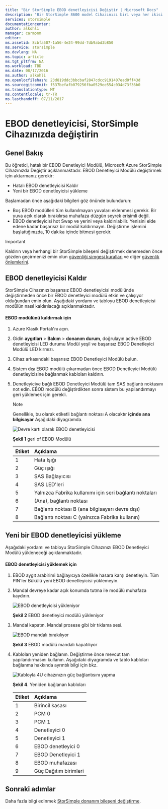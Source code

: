 ```yaml
---
title: "Bir StorSimple EBOD denetleyicisi Değiştir | Microsoft Docs"
description: "Bir StorSimple 8600 model Cihazınızı biri veya her ikisi EBOD denetleyicilerinde kaldırdığınızda ve açıklanmaktadır."
services: storsimple
documentationcenter: 
author: alkohli
manager: carmonm
editor: 
ms.assetid: 8cbfa507-1a56-4e24-99dd-7db9abd3b850
ms.service: storsimple
ms.devlang: NA
ms.topic: article
ms.tgt_pltfrm: NA
ms.workload: TBD
ms.date: 08/17/2016
ms.author: alkohli
ms.openlocfilehash: 23d819ddc3bbcbaf2847cdcc9191407ead0ff43d
ms.sourcegitcommit: f537befafb079256fba0529ee554c034d73f36b0
ms.translationtype: MT
ms.contentlocale: tr-TR
ms.lasthandoff: 07/11/2017
---
```

# <a name="replace-an-ebod-controller-on-your-storsimple-device"></a>EBOD denetleyicisi, StorSimple Cihazınızda değiştirin
## <a name="overview"></a>Genel Bakış
Bu öğretici, hatalı bir EBOD Denetleyici Modülü, Microsoft Azure StorSimple Cihazınızda Değiştir açıklanmaktadır. EBOD Denetleyici Modülü değiştirmek için aktarmanız gerekir:

* Hatalı EBOD denetleyicisi Kaldır
* Yeni bir EBOD denetleyicisi yükleme

Başlamadan önce aşağıdaki bilgileri göz önünde bulundurun:

* Boş EBOD modülleri tüm kullanılmayan yuvaları eklenmesi gerekir. Bir yuva açık olarak bırakılırsa muhafaza düzgün seyrek erişimli değil.
* EBOD denetleyicisi hot Swap ve yerini veya kaldırılabilir. Yenisini elde edene kadar başarısız bir modül kaldırmayın. Değiştirme işlemini başlattığınızda, 10 dakika içinde bitmesi gerekir.

> [!IMPORTANT]
> Kaldırın veya herhangi bir StorSimple bileşeni değiştirmek denemeden önce gözden geçirmenizi emin olun [güvenliği simgesi kuralları](storsimple-safety.md#safety-icon-conventions) ve diğer [güvenlik önlemlerini](storsimple-safety.md).
> 
> 

## <a name="remove-an-ebod-controller"></a>EBOD denetleyicisi Kaldır
StorSimple Cihazınızı başarısız EBOD denetleyicisi modülünde değiştirmeden önce bir EBOD denetleyici modülü etkin ve çalışıyor olduğundan emin olun. Aşağıdaki yordamı ve tabloyu EBOD denetleyicisi modülün nasıl kaldırılacağı açıklanmaktadır.

#### <a name="to-remove-an-ebod-module"></a>EBOD modülünü kaldırmak için
1. Azure Klasik Portalı'nı açın.
2. Gidin **aygıtları** > **Bakım** > **donanım durum**, doğrulayın active EBOD denetleyicisi LED durumu Modül yeşil ve başarısız EBOD Denetleyici Modülü LED kırmızı.
3. Cihaz arkasındaki başarısız EBOD Denetleyici Modülü bulun.
4. Sistem dışı EBOD modülü çıkarmadan önce EBOD Denetleyici Modülü denetleyicisine bağlanmak kabloları kaldırın.
5. Denetleyiciye bağlı EBOD Denetleyici Modülü tam SAS bağlantı noktasını not edin. EBOD modülü değiştirdikten sonra sistem bu yapılandırmayı geri yüklemek için gerekli. 
   
   > [!NOTE]
   > Genellikle, bu olarak etiketli bağlantı noktası A olacaktır **içinde ana bilgisayar** Aşağıdaki diyagramda.
   > 
   > 
   
    ![Devre kartı olarak EBOD denetleyicisi](./media/storsimple-ebod-controller-replacement/IC741049.png)
   
     **Şekil 1** geri of EBOD Modülü
   
   | Etiket | Açıklama |
   |:--- |:--- |
   | 1 |Hata Işığı |
   | 2 |Güç ışığı |
   | 3 |SAS Bağlayıcısı |
   | 4 |SAS LED'leri |
   | 5 |Yalnızca Fabrika kullanımı için seri bağlantı noktaları |
   | 6 |(Ana), bağlantı noktası |
   | 7 |Bağlantı noktası B (ana bilgisayarı devre dışı) |
   | 8 |Bağlantı noktası C (yalnızca Fabrika kullanın) |

## <a name="install-a-new-ebod-controller"></a>Yeni bir EBOD denetleyicisi yükleme
Aşağıdaki yordamı ve tabloyu StorSimple Cihazınızı EBOD Denetleyici Modülü yükleneceği açıklanmaktadır.

#### <a name="to-install-an-ebod-controller"></a>EBOD denetleyicisi yüklemek için
1. EBOD aygıt arabirimi bağlayıcıya özellikle hasara karşı denetleyin. Tüm PIN'ler Bükülü yeni EBOD denetleyicisi yüklemeyin.
2. Mandal devreye kadar açık konumda tutma ile modülü muhafaza kaydırın.
   
    ![EBOD denetleyicisi yükleniyor](./media/storsimple-ebod-controller-replacement/IC741050.png)
   
    **Şekil 2** EBOD denetleyici modülü yükleniyor
3. Mandal kapatın. Mandal prosese gibi bir tıklama sesi.
   
    ![EBOD mandalı bırakılıyor](./media/storsimple-ebod-controller-replacement/IC741047.png)
   
    **Şekil 3** EBOD modülü mandalı kapatılıyor
4. Kabloları yeniden bağlanın. Değiştirme önce mevcut tam yapılandırmasını kullanın. Aşağıdaki diyagramda ve tablo kabloları bağlanma hakkında ayrıntılı bilgi için bkz.
   
    ![Kabloyla 4U cihazınızın güç bağlantısını yapma](./media/storsimple-ebod-controller-replacement/IC770723.png)
   
    **Şekil 4**. Yeniden bağlanan kabloları
   
   | Etiket | Açıklama |
   |:--- |:--- |
   | 1 |Birincil kasası |
   | 2 |PCM 0 |
   | 3 |PCM 1 |
   | 4 |Denetleyici 0 |
   | 5 |Denetleyici 1 |
   | 6 |EBOD denetleyici 0 |
   | 7 |EBOD Denetleyici 1 |
   | 8 |EBOD muhafazası |
   | 9 |Güç Dağıtım birimleri |

## <a name="next-steps"></a>Sonraki adımlar
Daha fazla bilgi edinmek [StorSimple donanım bileşeni değiştirme](storsimple-hardware-component-replacement.md).

